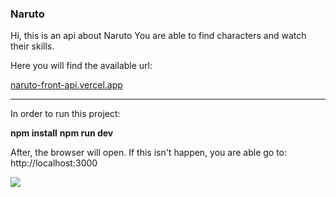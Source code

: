 ### Naruto
Hi, this is an api about Naruto
You are able to find characters and watch their skills.

Here you will find the available url:

[naruto-front-api.vercel.app](naruto-front-api.vercel.app)


------------------------------------------

In order to run this project:

**npm install**
**npm run dev**


After, the browser will open. If this isn't happen, you are able go to: http://localhost:3000

[![](https://i.pinimg.com/originals/ac/58/31/ac5831b6b19b390006a7a04e11381377.gif)](https://i.pinimg.com/originals/ac/58/31/ac5831b6b19b390006a7a04e11381377.gif)